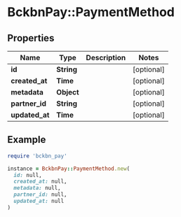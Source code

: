 # BckbnPay::PaymentMethod

## Properties

| Name | Type | Description | Notes |
| ---- | ---- | ----------- | ----- |
| **id** | **String** |  | [optional] |
| **created_at** | **Time** |  | [optional] |
| **metadata** | **Object** |  | [optional] |
| **partner_id** | **String** |  | [optional] |
| **updated_at** | **Time** |  | [optional] |

## Example

```ruby
require 'bckbn_pay'

instance = BckbnPay::PaymentMethod.new(
  id: null,
  created_at: null,
  metadata: null,
  partner_id: null,
  updated_at: null
)
```

